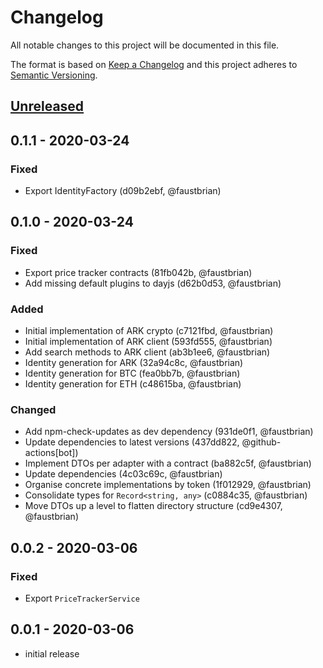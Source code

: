 # Changelog

All notable changes to this project will be documented in this file.

The format is based on [Keep a Changelog](http://keepachangelog.com/en/1.0.0/)
and this project adheres to [Semantic Versioning](http://semver.org/spec/v2.0.0.html).

## [Unreleased]

## 0.1.1 - 2020-03-24

### Fixed

- Export IdentityFactory (d09b2ebf, @faustbrian)

## 0.1.0 - 2020-03-24

### Fixed

- Export price tracker contracts (81fb042b, @faustbrian)
- Add missing default plugins to dayjs (d62b0d53, @faustbrian)

### Added

- Initial implementation of ARK crypto (c7121fbd, @faustbrian)
- Initial implementation of ARK client (593fd555, @faustbrian)
- Add search methods to ARK client (ab3b1ee6, @faustbrian)
- Identity generation for ARK (32a94c8c, @faustbrian)
- Identity generation for BTC (fea0bb7b, @faustbrian)
- Identity generation for ETH (c48615ba, @faustbrian)

### Changed

- Add npm-check-updates as dev dependency (931de0f1, @faustbrian)
- Update dependencies to latest versions (437dd822, @github-actions[bot])
- Implement DTOs per adapter with a contract (ba882c5f, @faustbrian)
- Update dependencies (4c03c69c, @faustbrian)
- Organise concrete implementations by token (1f012929, @faustbrian)
- Consolidate types for `Record<string, any>` (c0884c35, @faustbrian)
- Move DTOs up a level to flatten directory structure (cd9e4307, @faustbrian)

## 0.0.2 - 2020-03-06

### Fixed

- Export `PriceTrackerService`

## 0.0.1 - 2020-03-06

- initial release

[unreleased]: https://github.com/ARKEcosystem/core/compare/master...develop
